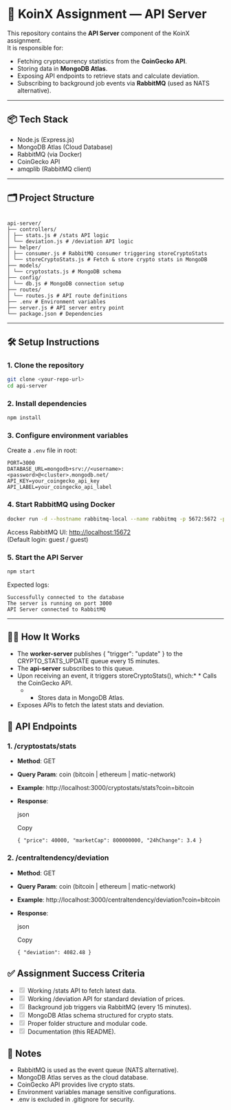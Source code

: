# 🚀 KoinX Assignment — API Server

This repository contains the **API Server** component of the KoinX assignment.  
It is responsible for:
- Fetching cryptocurrency statistics from the **CoinGecko API**.
- Storing data in **MongoDB Atlas**.
- Exposing API endpoints to retrieve stats and calculate deviation.
- Subscribing to background job events via **RabbitMQ** (used as NATS alternative).

---

## 📦 Tech Stack
- Node.js (Express.js)
- MongoDB Atlas (Cloud Database)
- RabbitMQ (via Docker)
- CoinGecko API
- amqplib (RabbitMQ client)

---

## 🗂 Project Structure
```

api-server/  
├── controllers/  
│ ├── stats.js # /stats API logic  
│ └── deviation.js # /deviation API logic  
├── helper/  
│ ├── consumer.js # RabbitMQ consumer triggering storeCryptoStats  
│ └── storeCryptoStats.js # Fetch & store crypto stats in MongoDB  
├── models/  
│ └── cryptostats.js # MongoDB schema  
├── config/  
│ └── db.js # MongoDB connection setup  
├── routes/  
│ └── routes.js # API route definitions  
├── .env # Environment variables  
├── server.js # API server entry point  
└── package.json # Dependencies

````

---

## 🛠 Setup Instructions

### 1. Clone the repository
```bash
git clone <your-repo-url>
cd api-server
````

### 2\. Install dependencies

```bash
npm install
```

### 3\. Configure environment variables

Create a `.env` file in root:

```env
PORT=3000
DATABASE_URL=mongodb+srv://<username>:<password>@<cluster>.mongodb.net/
API_KEY=your_coingecko_api_key
API_LABEL=your_coingecko_api_label
```

### 4\. Start RabbitMQ using Docker

```bash
docker run -d --hostname rabbitmq-local --name rabbitmq -p 5672:5672 -p 15672:15672 rabbitmq:3-management
```

Access RabbitMQ UI: [http://localhost:15672](http://localhost:15672/)  
(Default login: guest / guest)

### 5\. Start the API Server

```bash
npm start
```

Expected logs:

```
Successfully connected to the database
The server is running on port 3000
API Server connected to RabbitMQ
```

* * *

## 🧑‍💻 How It Works

 *   The **worker-server** publishes { "trigger": "update" } to the CRYPTO\_STATS\_UPDATE queue every 15 minutes.
 *   The **api-server** subscribes to this queue.
 *   Upon receiving an event, it triggers storeCryptoStats(), which:* *   Calls the CoinGecko API.
     * *   Stores data in MongoDB Atlas.
 *   Exposes APIs to fetch the latest stats and deviation.

## 📡 API Endpoints

### 1\. /cryptostats/stats

 *   **Method**: GET
 *   **Query Param**: coin (bitcoin | ethereum | matic-network)
 *   **Example**: http://localhost:3000/cryptostats/stats?coin=bitcoin
 *   **Response**:
     
     json
     
     Copy
     
     `{ "price": 40000, "marketCap": 800000000, "24hChange": 3.4 }`
     

### 2\. /centraltendency/deviation

 *   **Method**: GET
 *   **Query Param**: coin (bitcoin | ethereum | matic-network)
 *   **Example**: http://localhost:3000/centraltendency/deviation?coin=bitcoin
 *   **Response**:
     
     json
     
     Copy
     
     `{ "deviation": 4082.48 }`
     

## ✅ Assignment Success Criteria

 *   <input type="checkbox" checked disabled> Working /stats API to fetch latest data.
 *   <input type="checkbox" checked disabled> Working /deviation API for standard deviation of prices.
 *   <input type="checkbox" checked disabled> Background job triggers via RabbitMQ (every 15 minutes).
 *   <input type="checkbox" checked disabled> MongoDB Atlas schema structured for crypto stats.
 *   <input type="checkbox" checked disabled> Proper folder structure and modular code.
 *   <input type="checkbox" checked disabled> Documentation (this README).

## 📝 Notes

 *   RabbitMQ is used as the event queue (NATS alternative).
 *   MongoDB Atlas serves as the cloud database.
 *   CoinGecko API provides live crypto stats.
 *   Environment variables manage sensitive configurations.
 *   .env is excluded in .gitignore for security.

